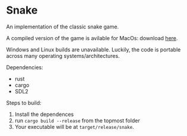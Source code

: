 # Snake

An implementation of the classic snake game.

A compiled version of the game is avilable for MacOs: download [here](https://github.com/vladov3000/snake/raw/master/releases/mac/snake).

Windows and Linux builds are unavailable. Luckily, the code is portable across many operating systems/architectures.

Dependencies:
- rust
- cargo
- SDL2

Steps to build:
1. Install the dependences
2. run `cargo build --release` from the topmost folder
3. Your executable will be at `target/release/snake`.
